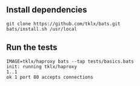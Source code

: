 ## Install dependencies

```console
git clone https://github.com/tklx/bats.git
bats/install.sh /usr/local
```

## Run the tests

```console
IMAGE=tklx/haproxy bats --tap tests/basics.bats
init: running tklx/haproxy
1..1
ok 1 port 80 accepts connections

